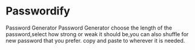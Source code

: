 # Passwordify
Password Generator
Password Generator choose the length of the password,select how strong or weak it should be,you can also shuffle for new password that you prefer. copy and paste to wherever it is needed.
